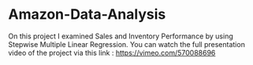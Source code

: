 # Amazon-Data-Analysis
On this project I examined Sales and Inventory Performance by using Stepwise Multiple Linear Regression.
You can watch the full presentation video of the project via this link : https://vimeo.com/570088696

